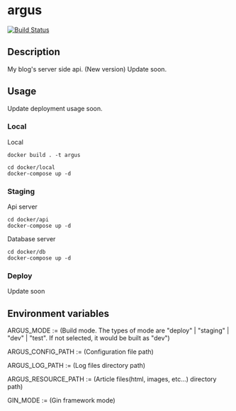 # argus

[![Build Status](https://travis-ci.com/champon1020/argus.svg?token=aSPPKuPzB5pbM6AFGxtS&branch=master)](https://travis-ci.com/champon1020/argus)

## Description
My blog's server side api. (New version)
Update soon.

## Usage

Update deployment usage soon.

### Local

Local

```
docker build . -t argus

cd docker/local
docker-compose up -d
```

### Staging

Api server

```
cd docker/api
docker-compose up -d
```

Database server

```
cd docker/db
docker-compose up -d
```

### Deploy

Update soon


## Environment variables

ARGUS_MODE := (Build mode. 
The types of mode are "deploy" | "staging" | "dev" | "test". 
If not selected, it would be built as "dev")

ARGUS_CONFIG_PATH := (Configuration file path)

ARGUS_LOG_PATH := (Log files directory path)

ARGUS_RESOURCE_PATH := (Article files(html, images, etc...) directory path)

GIN_MODE := (Gin framework mode)